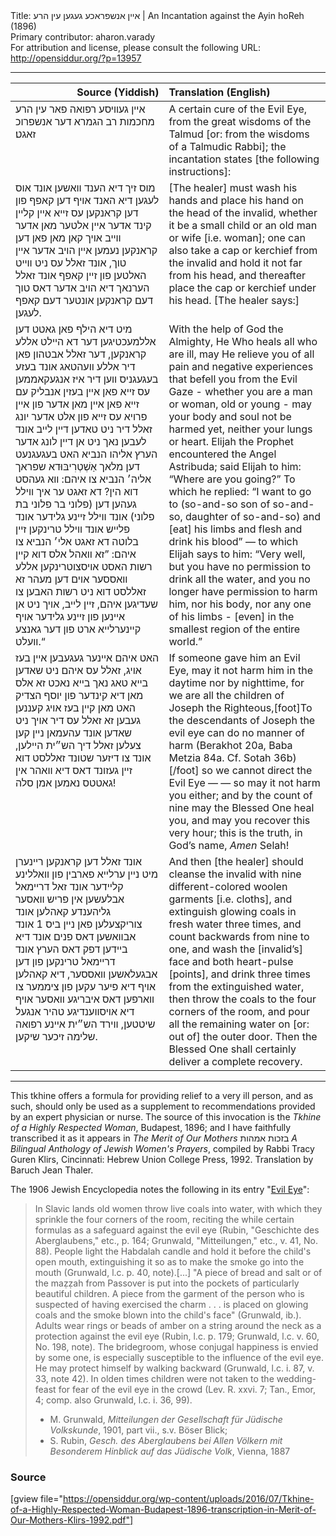 <html>
<head></head>
<body>
Title: אײן אנשפראכע געגען עין הרע | An Incantation against the Ayin hoReh (1896)<br />
Primary contributor: aharon.varady<br />
For attribution and license, please consult the following URL: <a href="http://opensiddur.org/?p=13957">http://opensiddur.org/?p=13957</a>
<p />
<hr />

<table style="margin-left: auto;margin-right: auto;" class="draggable">
<thead><tr><th id="x" style="text-align: right;">Source (Yiddish)</th><th style="text-align: left;">Translation (English)</th></tr></thead>
<tbody>
<tr><td style="vertical-align:top;">
<div class="yiddish"><span lang="he">
אײן געװיסע רפואה פאר עין הרע מחכמות רב הגמרא דער אנשפרוכ זאגט׃ 
</span></div></td>

<td style="vertical-align:top;"><div class="english">
A certain cure of the Evil Eye, from the great wisdoms of the Talmud [or: from the wisdoms of a Talmudic Rabbi]; the incantation states [the following instructions]: 
</div></td>
</tr>


<tr><td style="vertical-align:top;">
<div class="yiddish"><span lang="he">
מוס זיך דיא הענד װאשען אונד אוס לעגען דיא האנד אויף דען קאפף פון דען קראנקען עס זייא אײן קלײן קינד אדער אײן אלטער מאן אדער װײב אויך קאן מאן פאן דען קראנקען נעמען אײן הויב אדער איין טוך, אונד זאלל עס ניט װײט האלטען פון זײן קאפף אונד זאלל הערנאך דיא הויב אדער דאס טוך דעם קראנקען אונטער דעם קאפף לעגען. 
</span></div></td>

<td style="vertical-align:top;"><div class="english">
[The healer] must wash his hands and place his hand on the head of the invalid, whether it be a small child or an old man or wife [i.e. woman]; one can also take a cap or kerchief from the invalid and hold it not far from his head, and thereafter place the cap or kerchief under his head. [The healer says:]
</div></td>
</tr>


<tr><td style="vertical-align:top;">
<div class="yiddish"><span lang="he">
מיט דיא הילף פאן גאטט דען אללמעכטיגען דער דא הײלט אללע קראנקען, דער זאלל אבטהון פאן דיר אללע װעהטאג אונד בעזע בעגעגניס װען דיר איז אנגעקאממען עס זײא פאן אײן בעזין אנבליק עם זײא פאן אײן מאן אדער פון אײן פרויא עס זײא פון אלט אדער יונג זאלל דיר ניט טאדען דײן לײב אונד לעבען נאך ניט אן דײן לונג אדער הערץ אליהו הנביא האט בעגעגנעט דען מלאך אַשְׁטְרִיבּוּדא שפראך אליה׳ הנביא צו איהם: װא געהסט דוא הין? דא זאגט ער איך װילל געהען דען (פלוני בר פלוני בת פלוני) אונד װילל זײנע גלידער אונד פלײש אונד װילל טרינקען זײן בלוטה דא זאגט אלי׳ הנביא צו איהם: ”זא װאהל אלס דוא קײן רשות האסט אויסצוטרינקען אללע װאססער אוים דען מעהר זא זאללסט דוא ניט רשות האבען צו שעדיגען איהם, זײן לײב, אויך ניט אן אײנען פון זײנע גלידער אויף קײנערלײא ארט פון דער גאנצע װעלט.“
</span></div></td>

<td style="vertical-align:top;"><div class="english">
With the help of God the Almighty, He Who heals all who are ill, may He relieve you of all pain and negative experiences that befell you from the Evil Gaze - whether you are a man or woman, old or young - may your body and soul not be harmed yet, neither your lungs or heart. Elijah the Prophet encountered the Angel Astribuda; said Elijah to him: “Where are you going?” To which he replied: “I want to go to (so-and-so son of so-and-so, daughter of so-and-so) and [eat] his limbs and flesh and drink his blood” — to which Elijah says to him: “Very well, but you have no permission to drink all the water, and you no longer have permission to harm him, nor his body, nor any one of his limbs - [even] in the smallest region of the entire world.”
</div></td>
</tr>


<tr><td style="vertical-align:top;">
<div class="yiddish"><span lang="he">
האט איהם אײנער געגעבען אײן בעז אויג, זאלל עס איהם ניט שאדען בײא טאג נאך בײא נאכט זא אלס מאן דיא קינדער פון יוסף הצדיק האט מאן קײן בעז אויג קעננען געבען זא זאלל עס דיר אויך ניט שאדען אונד עהעמאן נײן קען צעלען זאלל דיך הש״ית הײלען, אונד צו דיזער שטונד זאללסט דוא זײן געזונד דאס דיא װאהר אין גאטטס נאמען אמן סלה!
</span></div></td>

<td style="vertical-align:top;"><div class="english">
If someone gave him an Evil Eye, may it not harm him in the daytime nor by nighttime, for we are all the children of Joseph the Righteous,[foot]To the descendants of Joseph the evil eye can do no manner of harm (Berakhot 20a, Baba Metzia 84a. Cf. Sotah 36b)[/foot] so we cannot direct the Evil Eye — — so may it not harm you either; and by the count of nine may the Blessed One heal you, and may you recover this very hour; this is the truth, in God’s name, <em>Amen</em> Selah!
</div></td>
</tr>


<tr><td style="vertical-align:top;">
<div class="yiddish"><span lang="he">
אונד זאלל דען קראנקען רײנערן מיט נײן ערלײא פארבין פון װאללינע קלײדער אונד זאל דרײמאל אבלעשען אין פריש װאסער גליהענדע קאהלען אונד צוריקצעלען פאן נײן ביס 1 אונד אבװאשען דאס פנים אונד דיא בײדען דפק דאס הערץ אונד דרײמאל טרינקען פון דען אבגעלאשען װאססער, דיא קאהלען אויף דיא פיער עקען פון ציממער צו װארפען דאס איבריגע װאסער אויף דיא אויסװענדיגע טהיר אנגעל שיטטען, װירד הש״ית אײנע רפואה שלימה זיכער שיקען.
</span></div></td>

<td style="vertical-align:top;"><div class="english">
And then [the healer] should cleanse the invalid with nine different-colored woolen garments [i.e. cloths], and extinguish glowing coals in fresh water three times, and count backwards from nine to one, and wash the [invalid’s] face and both heart-pulse [points], and drink three times from the extinguished water, then throw the coals to the four corners of the room, and pour all the remaining water on [or: out of] the outer door. Then the Blessed One shall certainly deliver a complete recovery.
</div></td>
</tr>
</tbody></table>

<hr />

This tkhine offers a formula for providing relief to a very ill person, and as such, should only be used as a supplement to recommendations provided by an expert physician or nurse. The source of this invocation is the <em>Tkhine of a Highly Respected Woman</em>, Budapest, 1896; and I have faithfully transcribed it as it appears in <em>The Merit of Our Mothers</em> בזכות אמהות <em>A Bilingual Anthology of Jewish Women's Prayers</em>, compiled by Rabbi Tracy Guren Klirs, Cincinnati: Hebrew Union College Press, 1992. Translation by Baruch Jean Thaler.

The 1906 Jewish Encyclopedia notes the following in its entry "<a href="http://www.jewishencyclopedia.com/articles/5920-evil-eye">Evil Eye</a>":

<blockquote>In Slavic lands old women throw live coals into water, with which they sprinkle the four corners of the room, reciting the while certain formulas as a safeguard against the evil eye (Rubin, "Geschichte des Aberglaubens," etc., p. 164; Grunwald, "Mitteilungen," etc., v. 41, No. 88). People light the Habdalah candle and hold it before the child's open mouth, extinguishing it so as to make the smoke go into the mouth (Grunwald, l.c. p. 40, note).[...] "A piece of bread and salt or of the maẓẓah from Passover is put into the pockets of particularly beautiful children. A piece from the garment of the person who is suspected of having exercised the charm . . . is placed on glowing coals and the smoke blown into the child's face" (Grunwald, ib.). Adults wear rings or beads of amber on a string around the neck as a protection against the evil eye (Rubin, l.c. p. 179; Grunwald, l.c. v. 60, No. 198, note). The bridegroom, whose conjugal happiness is envied by some one, is especially susceptible to the influence of the evil eye. He may protect himself by walking backward (Grunwald, l.c. i. 87, v. 33, note 42). In olden times children were not taken to the wedding-feast for fear of the evil eye in the crowd (Lev. R. xxvi. 7; Tan., Emor, 4; comp. also Grunwald, l.c. i. 36, 99).

<ul><li>M. Grunwald, <em>Mitteilungen der Gesellschaft für Jüdische Volkskunde</em>, 1901, part vii., s.v. Böser Blick;</li>
<li>S. Rubin, <em>Gesch. des Aberglaubens bei Allen Völkern mit Besonderem Hinblick auf das Jüdische Volk</em>, Vienna, 1887</li></ul>
</blockquote>

<h3>Source</h3>

[gview file="https://opensiddur.org/wp-content/uploads/2016/07/Tkhine-of-a-Highly-Respected-Woman-Budapest-1896-transcription-in-Merit-of-Our-Mothers-Klirs-1992.pdf"]
</body>
</html>